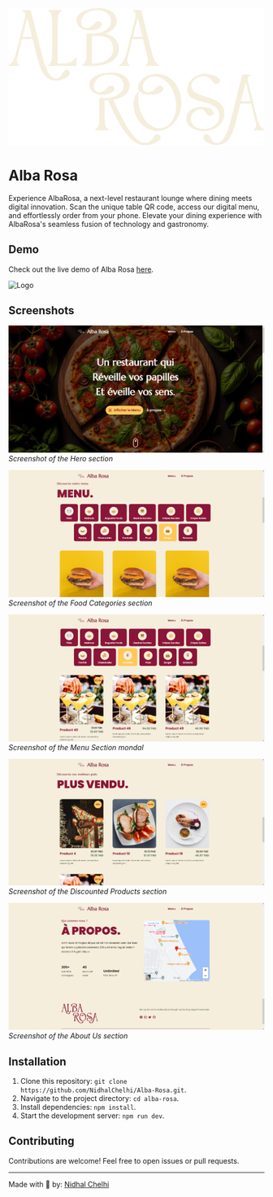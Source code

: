 ![Logo](https://github.com/NidhalChelhi/Alba-Rosa/blob/main/public/logo/logo_light.svg)


# Alba Rosa

Experience AlbaRosa, a next-level restaurant lounge where dining meets digital innovation. Scan the unique table QR code, access our digital menu, and effortlessly order from your phone. Elevate your dining experience with AlbaRosa's seamless fusion of technology and gastronomy.
## Demo

Check out the live demo of Alba Rosa [here](https://albarosa.vercel.app).

![Logo](https://github.com/NidhalChelhi/Alba-Rosa/blob/main/public/showcase/albarosa_showcase.png)


## Screenshots

![Hero Section](screenshots/HeroSection.png)
*Screenshot of the Hero section*

![Food Categories](screenshots/FoodCategories.png)
*Screenshot of the Food Categories section*

![Menu Section](screenshots/MenuSection.png)
*Screenshot of the Menu Section mondal*

![Discounted Products](screenshots/PromoSection.png)
*Screenshot of the Discounted Products section*

![About Us](screenshots/AboutSection.png)
*Screenshot of the About Us section*

## Installation

1. Clone this repository: `git clone https://github.com/NidhalChelhi/Alba-Rosa.git`.
2. Navigate to the project directory: `cd alba-rosa`.
3. Install dependencies: `npm install`.
4. Start the development server: `npm run dev`.

## Contributing

Contributions are welcome! Feel free to open issues or pull requests.

---

Made with 🤍 by: [Nidhal Chelhi](https://nidhalchelhi.vercel.app)
